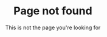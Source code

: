 ---
layout: default
permalink: /404.html
title: Page not found
subtitle: This is not the page you're looking for
---